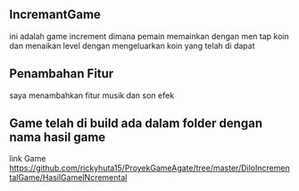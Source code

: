 ## IncremantGame
ini adalah game increment dimana pemain memainkan dengan men tap koin dan menaikan level dengan mengeluarkan koin yang telah di dapat
## Penambahan Fitur
saya menambahkan fitur musik dan son efek
## Game telah di build ada dalam folder dengan nama hasil game
link Game 
https://github.com/rickyhuta15/ProyekGameAgate/tree/master/DiloIncrementalGame/HasilGameINcremental
